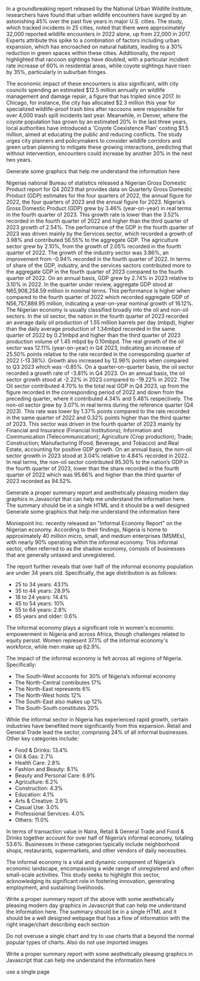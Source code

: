 












In a groundbreaking report released by the National Urban Wildlife Institute, researchers have found that urban wildlife encounters have surged by an astonishing 45% over the past five years in major U.S. cities. The study, which tracked incidents in 25 cities, noted that there were approximately 32,000 reported wildlife encounters in 2022 alone, up from 22,000 in 2017. Experts attribute this spike to a combination of factors including urban expansion, which has encroached on natural habitats, leading to a 30% reduction in green spaces within these cities. Additionally, the report highlighted that raccoon sightings have doubled, with a particular incident rate increase of 60% in residential areas, while coyote sightings have risen by 35%, particularly in suburban fringes.

The economic impact of these encounters is also significant, with city councils spending an estimated $12.5 million annually on wildlife management and damage repair, a figure that has tripled since 2017. In Chicago, for instance, the city has allocated $2.3 million this year for specialized wildlife-proof trash bins after raccoons were responsible for over 4,000 trash spill incidents last year. Meanwhile, in Denver, where the coyote population has grown by an estimated 20% in the last three years, local authorities have introduced a 'Coyote Coexistence Plan' costing $1.5 million, aimed at educating the public and reducing conflicts. The study urges city planners and policymakers to consider wildlife corridors and green urban planning to mitigate these growing interactions, predicting that without intervention, encounters could increase by another 20% in the next two years.


Generate some graphics that help me understand the information here

Nigerias national Bureau of statistics released a Nigerian Gross Domestic Product report for Q4 2023 that provides data on Quarterly Gross Domestic Product (GDP) estimates for the four quarters of 2022, the annual figure for 2022, the four quarters of 2023 and the annual figure for 2023.
Nigeria’s Gross Domestic Product (GDP) grew by 3.46% (year-on-year) in real terms in the fourth quarter of 2023. This growth rate is lower than the 3.52% recorded in the fourth quarter of 2022 and higher than the third quarter of 2023 growth of 2.54%. The performance of the GDP in the fourth quarter of 2023 was driven mainly by the Services sector, which recorded a growth of 3.98% and contributed 56.55% to the aggregate GDP. The agriculture sector grew by 2.10%, from the growth
of 2.05% recorded in the fourth quarter of 2022. The growth of the industry sector was 3.86%, an improvement from -0.94% recorded in the fourth quarter of 2022. In terms of share of the GDP, industry, and the services sectors contributed more to the aggregate GDP in the fourth quarter of 2023 compared to the fourth quarter of 2022. On an annual basis, GDP grew by 2.74% in 2023 relative to 3.10% in 2022. In the quarter under review, aggregate GDP stood at N65,908,258.59 million in nominal terms. This performance is higher when compared to the fourth quarter of 2022 which recorded aggregate GDP of N56,757,889.95 million, indicating a year-on-year nominal growth of 16.12%.
The Nigerian economy is usually  classified broadly into the oil and non-oil sectors. In the oil sector, the nation in the fourth quarter of 2023 recorded an average daily oil production of 1.55 million barrels per day (mbpd), higher than the daily average production of 1.34mbpd recorded in the same quarter of 2022 by 0.21mbpd and higher than the third quarter of 2023 production volume of 1.45 mbpd by 0.10mbpd. 
The real growth of the oil sector was 12.11% (year-on-year) in Q4 2023, indicating an increase of 25.50% points relative to the rate recorded in the corresponding quarter of 2022 (-13.38%). Growth also increased by 12.96% points when compared to Q3 2023 which was –0.85%. On a quarter-on-quarter basis, the oil sector recorded a growth rate of -3.81% in Q4 2023. On an annual basis, the oil sector growth stood at -2.22% in 2023 compared to -19.22% in 2022. The Oil sector contributed 4.70% to the total real GDP in Q4 2023, up from the figure recorded in the corresponding period of 2022 and down from the preceding quarter, where it contributed 4.34% and 5.48% respectively.
The non-oil sector grew by 3.07% in real terms during the reference quarter (Q4 2023). This rate was
lower by 1.37% points compared to the rate recorded in the same quarter of 2022 and 0.32% points
higher than the third quarter of 2023. This sector was driven in the fourth quarter of 2023 mainly by
Financial and Insurance (Financial Institutions); Information and Communication (Telecommunication); Agriculture (Crop production); Trade; Construction; Manufacturing (Food, Beverage, and Tobacco) and Real Estate, accounting for positive GDP growth. On an annual basis, the non-oil sector growth in 2023 stood at 3.04% relative to 4.84% recorded in 2022.
In real terms, the non-oil sector contributed 95.30% to the nation’s GDP in the fourth quarter of 2023, lower than the share recorded in the fourth quarter of 2022 which was 95.66% and higher than the third quarter of 2023 recorded as 94.52%.


Generate a proper summary report  and aesthetically pleasing modern day graphics in Javascript that can help me understand the information here.
The summary should be in a single HTML and it should be a well designed 
Generate some graphics that help me understand the information here


Moniepoint Inc. recently released an "Informal Economy Report" on the Nigerian economy. According to their findings, Nigeria is home to approximately 40 million micro, small, and medium enterprises (MSMEs), with nearly 90% operating within the informal economy. This informal sector, often referred to as the shadow economy, consists of businesses that are generally untaxed and unregistered.

The report further reveals that over half of the informal economy population are under 34 years old. Specifically, the age distribution is as follows:

- 25 to 34 years: 43.1%
- 35 to 44 years: 28.9%
- 18 to 24 years: 14.4%
- 45 to 54 years: 10%
- 55 to 64 years: 2.8%
- 65 years and older: 0.6%

The informal economy plays a significant role in women's economic empowerment in Nigeria and across Africa, though challenges related to equity persist. Women represent 37.1% of the informal economy's workforce, while men make up 62.9%.

The impact of the informal economy is felt across all regions of Nigeria. Specifically:

- The South-West accounts for 30% of Nigeria’s informal economy
- The North-Central contributes 17%
- The North-East represents 6%
- The North-West holds 12%
- The South-East also makes up 12%
- The South-South constitutes 20%

While the informal sector in Nigeria has experienced rapid growth, certain industries have benefited more significantly from this expansion. Retail and General Trade lead the sector, comprising 24% of all informal businesses. Other key categories include:

- Food & Drinks: 13.4%
- Oil & Gas: 2.7%
- Health Care: 2.8%
- Fashion and Beauty: 8.1%
- Beauty and Personal Care: 6.9%
- Agriculture: 6.2%
- Construction: 4.3%
- Education: 4.1%
- Arts & Creative: 2.9%
- Casual Use: 3.0%
- Professional Services: 4.0%
- Others: 11.0%

In terms of transaction value in Naira, Retail & General Trade and Food & Drinks together account for over half of Nigeria’s informal economy, totaling 53.6%. Businesses in these categories typically include neighborhood shops, restaurants, supermarkets, and other vendors of daily necessities.

The informal economy is a vital and dynamic component of Nigeria’s economic landscape, encompassing a wide range of unregistered and often small-scale activities. This study seeks to highlight this sector, acknowledging its significant role in fostering innovation, generating employment, and sustaining livelihoods.


Write a proper summary report of the above with some aesthetically pleasing modern day graphics in Javascript that can help me understand the information here.
The summary should be in a single HTML and it should be a well designed webpage that has a flow of information with the right image/chart describing each section

Do not overuse a single chart and try to use charts that a beyond the normal popular types of charts.
Also do not use imported images


Write a proper summary report with some aesthetically pleasing graphics in Javascript that can help me understand the information here

use a single page


